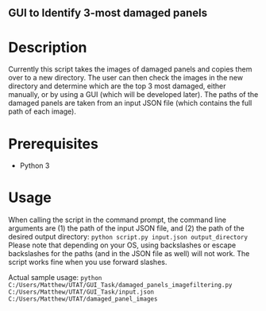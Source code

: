 GUI to Identify 3-most damaged panels
---
# Description
Currently this script takes the images of damaged panels and copies them over to a new directory. The user can then check the images in the new directory and determine which are the top 3 most damaged, either manually, or by using a GUI (which will be developed later). The paths of the damaged panels are taken from an input JSON file (which contains the full path of each image).

# Prerequisites
- Python 3

# Usage
When calling the script in the command prompt, the command line arguments are (1) the path of the input JSON file, and (2) the path of the desired output directory: `python script.py input.json output_directory`
Please note that depending on your OS, using backslashes or escape backslashes for the paths (and in the JSON file as well) will not work. The script works fine when you use forward slashes.

Actual sample usage:
`python C:/Users/Matthew/UTAT/GUI_Task/damaged_panels_imagefiltering.py C:/Users/Matthew/UTAT/GUI_Task/input.json C:/Users/Matthew/UTAT/damaged_panel_images`
